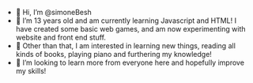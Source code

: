 - 👋 Hi, I’m @simoneBesh
- 👀 I’m 13 years old and am currently learning Javascript and HTML! I have created some basic web games, and am now experimenting with website and front end stuff. 
- 🌱 Other than that, I am interested in learning new things, reading all kinds of books, playing piano and furthering my knowledge!  
- 💞️ I’m looking to learn more from everyone here and hopefully improve my skills!

<!---
simoneBesh/simoneBesh is a ✨ special ✨ repository because its `README.md` (this file) appears on your GitHub profile.
You can click the Preview link to take a look at your changes.
--->
